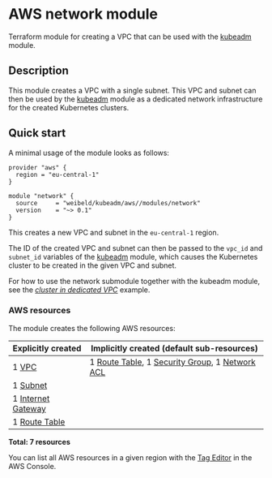 # AWS network module

Terraform module for creating a VPC that can be used with the [kubeadm](https://github.com/weibeld/terraform-aws-kubeadm) module.

## Description

This module creates a VPC with a single subnet. This VPC and subnet can then be used by the [kubeadm](https://github.com/weibeld/terraform-aws-kubeadm) module as a dedicated network infrastructure for the created Kubernetes clusters.

## Quick start

A minimal usage of the module looks as follows:

```hcl
provider "aws" {
  region = "eu-central-1"
}

module "network" {
  source     = "weibeld/kubeadm/aws//modules/network"
  version    = "~> 0.1"
}
```

This creates a new VPC and subnet in the `eu-central-1` region.

The ID of the created VPC and subnet can then be passed to the `vpc_id` and `subnet_id` variables of the [kubeadm](https://github.com/weibeld/terraform-aws-kubeadm) module, which causes the Kubernetes cluster to be created in the given VPC and subnet.

For how to use the network submodule together with the kubeadm module, see the [_cluster in dedicated VPC_](https://github.com/weibeld/terraform-aws-kubeadm/tree/master/examples/ex3-cluster-in-dedicated-vpc) example.

### AWS resources

The module creates the following AWS resources:

| Explicitly created        | Implicitly created (default sub-resources)                          |
|---------------------------|---------------------------------------------------------------------|
| 1 [VPC][vpc]              | 1 [Route Table][rtb], 1 [Security Group][sg], 1 [Network ACL][acl]  |
| 1 [Subnet][subnet]        |                                                                     |
| 1 [Internet Gateway][igw] |                                                                     |
| 1 [Route Table][rtb]      |                                                                     |

**Total: 7 resources**

[vpc]: https://docs.aws.amazon.com/AWSEC2/latest/UserGuide/elastic-ip-addresses-eip.html
[acl]: https://docs.aws.amazon.com/vpc/latest/userguide/vpc-network-acls.html
[rtb]: https://docs.aws.amazon.com/vpc/latest/userguide/VPC_Route_Tables.html
[sg]: https://docs.aws.amazon.com/vpc/latest/userguide/VPC_SecurityGroups.html
[subnet]: https://docs.aws.amazon.com/vpc/latest/userguide/VPC_Subnets.html
[igw]: https://docs.aws.amazon.com/vpc/latest/userguide/VPC_Internet_Gateway.html

You can list all AWS resources in a given region with the [Tag Editor](https://console.aws.amazon.com/resource-groups/tag-editor) in the AWS Console.
